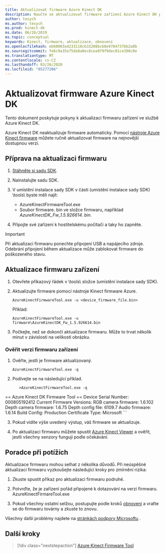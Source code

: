 ```yaml
---
title: Aktualizovat firmware Azure Kinect DK
description: Naučte se aktualizovat firmware zařízení Azure Kinect DK pomocí nástroje pro firmware Azure Kinect.
author: tesych
ms.author: tesych
ms.prod: kinect-dk
ms.date: 06/26/2019
ms.topic: conceptual
keywords: Kinect, firmware, aktualizace, obnovení
ms.openlocfilehash: eb60003a4233110cb33208bcb8e9784737bb2a8b
ms.sourcegitcommit: fe6c9a35e75da8a0ec8cea979f9dec81ce308c0e
ms.translationtype: MT
ms.contentlocale: cs-CZ
ms.lasthandoff: 03/26/2020
ms.locfileid: "85277206"
---
```

# <a name="update-azure-kinect-dk-firmware"></a>Aktualizovat firmware Azure Kinect DK

Tento dokument poskytuje pokyny k aktualizaci firmwaru zařízení ve službě Azure Kinect DK.

Azure Kinect DK neaktualizuje firmware automaticky. Pomocí [nástroje Azure Kinect firmware](azure-kinect-firmware-tool.md) můžete ručně aktualizovat firmware na nejnovější dostupnou verzi.

## <a name="prepare-for-firmware-update"></a>Příprava na aktualizaci firmwaru

1. [Stáhněte si sadu SDK](sensor-sdk-download.md).
2. Nainstalujte sadu SDK.
3. V umístění instalace sady SDK v části (umístění instalace sady SDK) \tools\ byste měli najít:

    - AzureKinectFirmwareTool.exe
    - Soubor firmware. bin ve složce firmwaru, například *AzureKinectDK_Fw_1.5.926614. bin*.

4. Připojte své zařízení k hostitelskému počítači a taky ho zapněte.

> [!IMPORTANT]
> Při aktualizaci firmwaru ponechte připojení USB a napájecího zdroje. Odebrání připojení během aktualizace může zablokovat firmware do poškozeného stavu.

## <a name="update-device-firmware"></a>Aktualizace firmwaru zařízení

1. Otevřete příkazový řádek v \tools\ složce (umístění instalace sady SDK).
2. Aktualizujte firmware pomocí nástroje Kinect firmware Azure.

    `AzureKinectFirmwareTool.exe -u <device_firmware_file.bin>`

    Příklad:

    `AzureKinectFirmwareTool.exe -u firmware\AzureKinectDK_Fw_1.5.926614.bin`

3. Počkejte, než se dokončí aktualizace firmwaru. Může to trvat několik minut v závislosti na velikosti obrázku.

### <a name="verify-device-firmware-version"></a>Ověřit verzi firmwaru zařízení

1. Ověřte, jestli je firmware aktualizovaný.

    `AzureKinectFirmwareTool.exe -q`

2. Podívejte se na následující příklad.

    ```console
       >AzureKinectFirmwareTool.exe -q
 == Azure Kinect DK Firmware Tool ==
Device Serial Number: 000805192412
Current Firmware Versions:
  RGB camera firmware:      1.6.102
  Depth camera firmware:    1.6.75
  Depth config file:        6109.7
  Audio firmware:           1.6.14
  Build Config:             Production
  Certificate Type:         Microsoft
    ```

3. Pokud vidíte výše uvedený výstup, váš firmware se aktualizuje.

4. Po aktualizaci firmwaru můžete spustit [Azure Kinect Viewer](azure-kinect-viewer.md) a ověřit, jestli všechny senzory fungují podle očekávání.

## <a name="troubleshooting"></a>Poradce při potížích

Aktualizace firmwaru mohou selhat z několika důvodů. Při neúspěšné aktualizaci firmwaru vyzkoušejte následující kroky pro zmírnění rizika:

1. Zkuste spustit příkaz pro aktualizaci firmwaru podruhé.

2. Potvrďte, že je zařízení pořád připojené k dotazování na verzi firmwaru.        AzureKinectFirmareTool.exe

3. Pokud všechny ostatní selžou, postupujte podle kroků [obnovení](https://support.microsoft.com/help/4494277/reset-azure-kinect-dk) a vraťte se do firmwaru továrny a zkuste to znovu.

Všechny další problémy najdete na [stránkách podpory Microsoftu](https://aka.ms/kinectsupport) .

## <a name="next-steps"></a>Další kroky

> [!div class="nextstepaction"]
>[Azure Kinect Firmware Tool](azure-kinect-firmware-tool.md)
